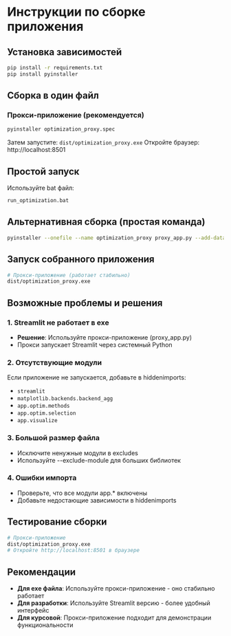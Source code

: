 # Инструкции по сборке приложения

## Установка зависимостей
```bash
pip install -r requirements.txt
pip install pyinstaller
```

## Сборка в один файл

### Прокси-приложение (рекомендуется)
```bash
pyinstaller optimization_proxy.spec
```
Затем запустите: `dist/optimization_proxy.exe`
Откройте браузер: http://localhost:8501

## Простой запуск
Используйте bat файл:
```bash
run_optimization.bat
```

## Альтернативная сборка (простая команда)
```bash
pyinstaller --onefile --name optimization_proxy proxy_app.py --add-data "app;app"
```

## Запуск собранного приложения
```bash
# Прокси-приложение (работает стабильно)
dist/optimization_proxy.exe
```

## Возможные проблемы и решения

### 1. Streamlit не работает в exe
- **Решение**: Используйте прокси-приложение (proxy_app.py)
- Прокси запускает Streamlit через системный Python

### 2. Отсутствующие модули
Если приложение не запускается, добавьте в hiddenimports:
- `streamlit`
- `matplotlib.backends.backend_agg`
- `app.optim.methods`
- `app.optim.selection`
- `app.visualize`

### 3. Большой размер файла
- Исключите ненужные модули в excludes
- Используйте --exclude-module для больших библиотек

### 4. Ошибки импорта
- Проверьте, что все модули app.* включены
- Добавьте недостающие зависимости в hiddenimports

## Тестирование сборки
```bash
# Прокси-приложение
dist/optimization_proxy.exe
# Откройте http://localhost:8501 в браузере
```

## Рекомендации

- **Для exe файла**: Используйте прокси-приложение - оно стабильно работает
- **Для разработки**: Используйте Streamlit версию - более удобный интерфейс
- **Для курсовой**: Прокси-приложение подходит для демонстрации функциональности